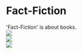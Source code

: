 # Fact-Fiction
'Fact-Fiction' is about books.  
![](https://github.com/magiie/FactFiction/blob/master/images/Mainpage.gif?raw=true)  
![](https://github.com/magiie/FactFiction/blob/master/images/posts.gif?raw=true)  
![](https://github.com/magiie/FactFiction/blob/master/images/about%20and%20contact.gif?raw=true)  
